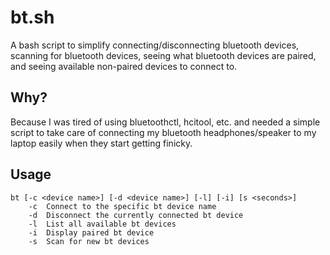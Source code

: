 # bt.sh

A bash script to simplify connecting/disconnecting bluetooth devices, scanning for bluetooth devices, seeing what bluetooth devices are paired, and seeing available non-paired devices to connect to.

## Why?

Because I was tired of using bluetoothctl, hcitool, etc. and needed a simple script to take care of connecting my bluetooth headphones/speaker to my laptop easily when they start getting finicky.

## Usage

```
bt [-c <device name>] [-d <device name>] [-l] [-i] [s <seconds>]
	-c  Connect to the specific bt device name
	-d  Disconnect the currently connected bt device
	-l  List all available bt devices
	-i  Display paired bt device
	-s  Scan for new bt devices
```

